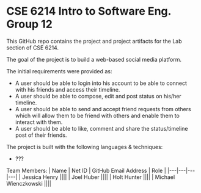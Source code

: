 # CSE 6214 Intro to Software Eng. Group 12

This GitHub repo contains the project and project artifacts for the Lab section of CSE 6214.

The goal of the project is to build a web-based social media platform.

The initial requirements were provided as:
* A user should be able to login into his account to be able to connect with his friends and access their timeline.
* A user should be able to compose, edit and post status on his/her timeline.
* A user should be able to send and accept friend requests from others which will allow them to be friend with others and enable them to interact with them.
* A user should be able to like, comment and share the status/timeline post of their friends.

The project is built with the following languages & techniques:
* ???

Team Members:
| Name | Net ID | GitHub Email Address | Role |
|---|---|---|---|
| Jessica Henry ||||
| Joel Huber ||||
| Holt Hunter ||||
| Michael Wienczkowski ||||
